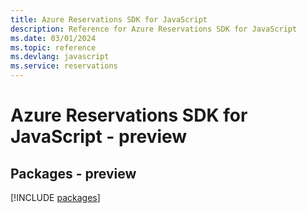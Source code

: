 ```yaml
---
title: Azure Reservations SDK for JavaScript
description: Reference for Azure Reservations SDK for JavaScript
ms.date: 03/01/2024
ms.topic: reference
ms.devlang: javascript
ms.service: reservations
---
```

# Azure Reservations SDK for JavaScript - preview
## Packages - preview
[!INCLUDE [packages](reservations-index.md)]